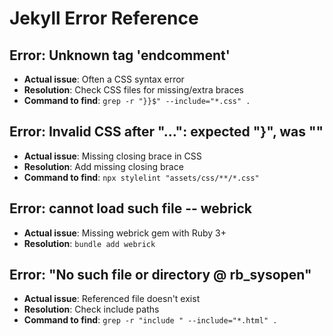 # Jekyll Error Reference

## Error: Unknown tag 'endcomment'
- **Actual issue**: Often a CSS syntax error
- **Resolution**: Check CSS files for missing/extra braces
- **Command to find**: `grep -r "}}$" --include="*.css" .`

## Error: Invalid CSS after "...": expected "}", was ""
- **Actual issue**: Missing closing brace in CSS
- **Resolution**: Add missing closing brace
- **Command to find**: `npx stylelint "assets/css/**/*.css"`

## Error: cannot load such file -- webrick
- **Actual issue**: Missing webrick gem with Ruby 3+
- **Resolution**: `bundle add webrick`

## Error: "No such file or directory @ rb_sysopen"
- **Actual issue**: Referenced file doesn't exist
- **Resolution**: Check include paths
- **Command to find**: `grep -r "include " --include="*.html" .`
